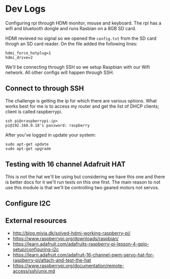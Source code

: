 # Dev Logs

Configuring rpi through HDMI monitor, mouse and keyboard. The rpi has a wifi 
and bluetooth dongle and runs Rasbian on a 8GB SD card.  

HDMI revieved no signal so we opened the `config.txt` from the SD card throgh an
SD card reader. On the file added the following lines:  

``` 
hdmi_force_hotplug=1
hdmi_drive=2
``` 

We'll be connecting through SSH so we setup Raspbian with our Wifi network. All 
other configs will happen through SSH.

## Connect to through SSH

The challenge is getting the ip for which there are various options. What works 
best for me is to access my router and get the list of DHCP clients; client is 
called raspberrypi.

```
ssh pi@<raspberrypi-ip>
pi@192.168.0.18's password: raspberry
``` 

After you've logged in update your system:

```
sudo apt-get update
sudo apt-get upgrade 
```

## Testing with 16 channel Adafruit HAT

This is not the hat we'll be using but considering we have this one and there is 
better docs for it we'll run tests on this one first. The main reason to not use 
this module is that we'll be controlling two geared motors not servos.

## Configure I2C



## External resources
*  http://blog.mivia.dk/solved-hdmi-working-raspberry-pi/ 
*  https://www.raspberrypi.org/downloads/raspbian/ 
*  https://learn.adafruit.com/adafruits-raspberry-pi-lesson-4-gpio-setup/configuring-i2c 
*  https://learn.adafruit.com/adafruit-16-channel-pwm-servo-hat-for-raspberry-pi/attach-and-test-the-hat 
*  https://www.raspberrypi.org/documentation/remote-access/ssh/unix.md